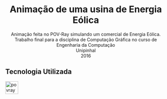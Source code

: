 <h1 align="center"> Animação de uma usina de Energia Eólica</h1>
<p align="center"> Animação feita no POV-Ray simulando um comercial de Energia Eólica.<br> Trabalho final para a disciplina de Computação Gráfica no curso de Engenharia da Computação<br>
Unipinhal<br>
2016</p>

<h2 align="left"> Tecnologia Utilizada</h2>
   <img align="center" alt="povray" height="40" width="40" src="https://upload.wikimedia.org/wikipedia/commons/thumb/6/62/Povray_logo_sphere.png/240px-Povray_logo_sphere.png">


